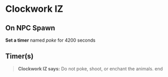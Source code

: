 # Clockwork IZ


## On NPC Spawn

**Set a timer** named *poke* for 4200 seconds


## Timer(s)

>**Clockwork IZ says:** Do not poke, shoot, or enchant the animals.
end